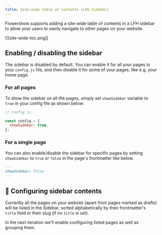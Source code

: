 ```yaml
---
title: Site-wide table of contents (LHS Sidebar)
---
```


Flowershow supports adding a site-wide table of contents in a LFH sidebar to allow your users to easily navigate to other pages on your website.

![[site-wide-toc.png]]

## Enabling / disabling the sidebar

The sidebar is disabled by default. You can enable it for all your pages in your `config.js` file, and then disable it for some of your pages, like e.g. your home page.

### For all pages

To show the sidebar on all the pages, simply set `showSidebar` variable to `true` in your config file as shown below:

```js
// config.js

const config = {
  showSidebar: true,
};
```

### For a single page

You can also enable/disable the sidebar for specific pages by setting `showSidebar` to `true` or `false` in the page's frontmatter like below.

```md
---
showSidebar: false
---
```

## 🚧 Configuring sidebar contents

Currently all the pages on your website (apart from pages marked as drafts) will be listed in the Sidebar, sorted alphabetically by their frontmatter's `title` field or their slug (if no `title` is set).

In the next iteration we'll enable configuring listed pages as well as grouping them.

